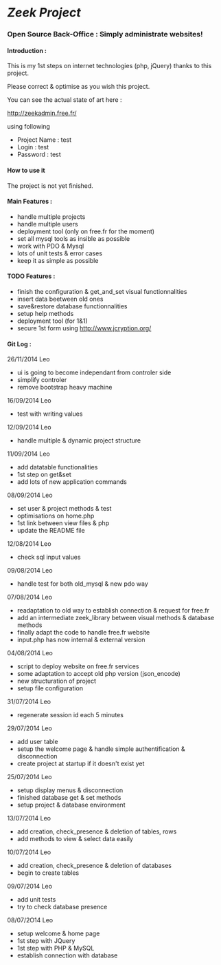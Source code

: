 # *Zeek Project*
### Open Source Back-Office : Simply administrate websites!

#### Introduction :

This is my 1st steps on internet technologies (php, jQuery) thanks to
this project.

Please correct & optimise as you wish this project.

You can see the actual state of art here :

http://zeekadmin.free.fr/

using following

 - Project Name : test
 - Login : test
 - Password : test

#### How to use it

The project is not yet finished.

#### Main Features :
 - handle multiple projects
 - handle multiple users
 - deployment tool (only on free.fr for the moment)
 - set all mysql tools as insible as possible
 - work with PDO & Mysql
 - lots of unit tests & error cases
 - keep it as simple as possible

#### TODO Features :
 - finish the configuration & get_and_set visual functionnalities
 - insert data beetween old ones
 - save&restore database functionnalities
 - setup help methods
 - deployment tool (for 1&1)
 - secure 1st form using http://www.jcryption.org/

#### Git Log :
26/11/2014 Leo
 * ui is going to become independant from controler side
 * simplify controler
 * remove bootstrap heavy machine

16/09/2014 Leo
 * test with writing values

12/09/2014 Leo
 * handle multiple & dynamic project structure

11/09/2014 Leo
 * add datatable functionalities
 * 1st step on get&set
 * add lots of new application commands

08/09/2014 Leo
 * set user & project methods & test
 * optimisations on home.php
 * 1st link between view files & php
 * update the README file

12/08/2014 Leo
 * check sql input values

09/08/2014 Leo
 * handle test for both old_mysql & new pdo way

07/08/2014 Leo
 * readaptation to old way to establish connection & request for free.fr
 * add an intermediate zeek_library between visual methods & database methods
 * finally adapt the code to handle free.fr website
 * input.php has now internal & external version

04/08/2014 Leo
 * script to deploy website on free.fr services
 * some adaptation to accept old php version (json_encode)
 * new structuration of project
 * setup file configuration

31/07/2014 Leo
 * regenerate session id each 5 minutes

29/07/2014 Leo
 * add user table
 * setup the welcome page & handle simple authentification & disconnection
 * create project at startup if it doesn't exist yet

25/07/2014 Leo
 * setup display menus & disconnection
 * finished database get & set methods
 * setup project & database environment

13/07/2014 Leo
 * add creation, check_presence & deletion of tables, rows
 * add methods to view & select data easily

10/07/2014 Leo
 * add creation, check_presence & deletion of databases
 * begin to create tables

09/07/2014 Leo
 * add unit tests
 * try to check database presence

08/07/2O14 Leo
 * setup welcome & home page
 * 1st step with JQuery
 * 1st step with PHP & MySQL
 * establish connection with database
